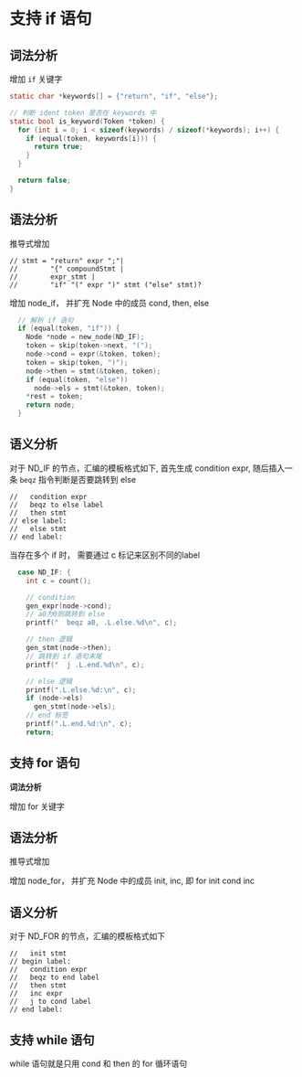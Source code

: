 # 支持 if 语句

## 词法分析

增加 `if` 关键字

```c
static char *keywords[] = {"return", "if", "else"};

// 判断 ident token 是否在 keywords 中
static bool is_keyword(Token *token) {
  for (int i = 0; i < sizeof(keywords) / sizeof(*keywords); i++) {
    if (equal(token, keywords[i])) {
      return true;
    }
  }

  return false;
}
```

## 语法分析

推导式增加
```
// stmt = "return" expr ";"|
//        "{" compoundStmt |
//        expr_stmt |
//        "if" "(" expr ")" stmt ("else" stmt)?
```

增加 node_if， 并扩充 Node 中的成员 cond, then, else

```c
  // 解析 if 语句
  if (equal(token, "if")) {
    Node *node = new_node(ND_IF);
    token = skip(token->next, "(");
    node->cond = expr(&token, token);
    token = skip(token, ")");
    node->then = stmt(&token, token);
    if (equal(token, "else"))
      node->els = stmt(&token, token);
    *rest = token;
    return node;
  }
```


## 语义分析

对于 ND_IF 的节点，汇编的模板格式如下, 首先生成 condition expr, 随后插入一条 `beqz` 指令判断是否要跳转到 else

```
//   condition expr
//   beqz to else label
//   then stmt
// else label:
//   else stmt
// end label:
```

当存在多个 if 时， 需要通过 c 标记来区别不同的label

```c
  case ND_IF: {
    int c = count();

    // condition
    gen_expr(node->cond);
    // a0为0则跳转到 else
    printf("  beqz a0, .L.else.%d\n", c);

    // then 逻辑
    gen_stmt(node->then);
    // 跳转到 if 语句末尾
    printf("  j .L.end.%d\n", c);

    // else 逻辑
    printf(".L.else.%d:\n", c);
    if (node->els)
      gen_stmt(node->els);
    // end 标签
    printf(".L.end.%d:\n", c);
    return;
```

## 支持 for 语句

**词法分析**

增加 for 关键字

## 语法分析

推导式增加

增加 node_for， 并扩充 Node 中的成员 init, inc, 即 for init cond inc


## 语义分析

对于 ND_FOR 的节点，汇编的模板格式如下

```
//   init stmt
// begin label:
//   condition expr
//   beqz to end label
//   then stmt
//   inc expr
//   j to cond label
// end label:
```


## 支持 while 语句

while 语句就是只用 cond 和 then 的 for 循环语句